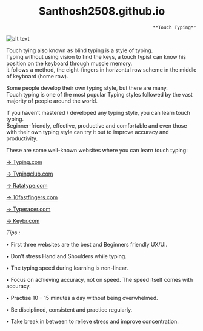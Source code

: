  <h1 align="center">Santhosh2508.github.io</h1>

                                                          **Touch Typing**
   


![alt text](https://www.ratatype.com/static/i/learn/keyboard/en/keyboard.webp)

<p align="left">Touch tying also known as blind typing is a style of typing.<br>
Typing without using vision to find the keys, a touch typist can know his position on the keyboard through muscle memory. <br>
it follows a method, the eight-fingers in horizontal row scheme in the middle of keyboard (home row).
</p>

Some people develop their own typing style, but there are many.<br>
Touch typing is one of the most popular Typing styles followed by the vast majority of people around the world.

If you haven’t mastered / developed any typing style, you can learn touch typing.<br>
Beginner-friendly, effective, productive and comfortable and even those with their own typing style can try it out to improve accuracy and productivity.

These are some well-known websites where you can learn touch typing:


[->	Typing.com](https://www.Typing.com)

[->	Typingclub.com](https://www.Typingclub.com)

[->	Ratatype.com](https://www.Ratatype.com)

[->	10fastfingers.com](https://www.10fastfingers.com)

[->	Typeracer.com](https://www.Typeracer.com)

[->	Keybr.com](https://www.Keybr.com)



*Tips :*

•	First three websites are the best and Beginners friendly UX/UI.

•	Don’t stress Hand and Shoulders while typing.

•	The typing speed during learning is non-linear.

•	Focus on achieving accuracy, not on speed. The speed itself comes with accuracy.

•	Practise 10 – 15 minutes a day without being overwhelmed.

•	Be disciplined, consistent and practice regularly.

•	Take break in between to relieve stress and improve concentration.
